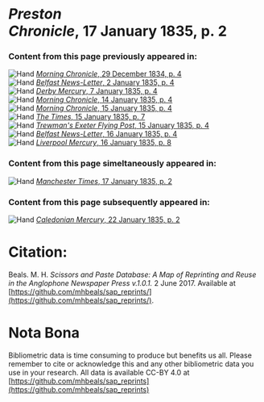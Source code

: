 # *Preston Chronicle*, 17 January 1835, p. 2  
  
### Content from this page previously appeared in:  
![Hand](http://scissorsandpaste.net/wp-content/uploads/2017/06/smallhandpointer.png) [*Morning Chronicle*, 29 December 1834, p. 4](https://mhbeals.github.io/sap_html/Morning-Chronicle/Morning-Chronicle-29-December-1834-p-4)  
![Hand](http://scissorsandpaste.net/wp-content/uploads/2017/06/smallhandpointer.png) [*Belfast News-Letter*, 2 January 1835, p. 4](https://mhbeals.github.io/sap_html/Belfast-News-Letter/Belfast-News-Letter-2-January-1835-p-4)  
![Hand](http://scissorsandpaste.net/wp-content/uploads/2017/06/smallhandpointer.png) [*Derby Mercury*, 7 January 1835, p. 4](https://mhbeals.github.io/sap_html/Derby-Mercury/Derby-Mercury-7-January-1835-p-4)  
![Hand](http://scissorsandpaste.net/wp-content/uploads/2017/06/smallhandpointer.png) [*Morning Chronicle*, 14 January 1835, p. 4](https://mhbeals.github.io/sap_html/Morning-Chronicle/Morning-Chronicle-14-January-1835-p-4)  
![Hand](http://scissorsandpaste.net/wp-content/uploads/2017/06/smallhandpointer.png) [*Morning Chronicle*, 15 January 1835, p. 4](https://mhbeals.github.io/sap_html/Morning-Chronicle/Morning-Chronicle-15-January-1835-p-4)  
![Hand](http://scissorsandpaste.net/wp-content/uploads/2017/06/smallhandpointer.png) [*The Times*, 15 January 1835, p. 7](https://mhbeals.github.io/sap_html/The-Times/The-Times-15-January-1835-p-7)  
![Hand](http://scissorsandpaste.net/wp-content/uploads/2017/06/smallhandpointer.png) [*Trewman's Exeter Flying Post*, 15 January 1835, p. 4](https://mhbeals.github.io/sap_html/Trewman's-Exeter-Flying-Post/Trewman's-Exeter-Flying-Post-15-January-1835-p-4)  
![Hand](http://scissorsandpaste.net/wp-content/uploads/2017/06/smallhandpointer.png) [*Belfast News-Letter*, 16 January 1835, p. 4](https://mhbeals.github.io/sap_html/Belfast-News-Letter/Belfast-News-Letter-16-January-1835-p-4)  
![Hand](http://scissorsandpaste.net/wp-content/uploads/2017/06/smallhandpointer.png) [*Liverpool Mercury*, 16 January 1835, p. 8](https://mhbeals.github.io/sap_html/Liverpool-Mercury/Liverpool-Mercury-16-January-1835-p-8)  
  
### Content from this page simeltaneously appeared in:  
![Hand](http://scissorsandpaste.net/wp-content/uploads/2017/06/smallhandpointer.png) [*Manchester Times*, 17 January 1835, p. 2](https://mhbeals.github.io/sap_html/Manchester-Times/Manchester-Times-17-January-1835-p-2)  
  
### Content from this page subsequently appeared in:  
![Hand](http://scissorsandpaste.net/wp-content/uploads/2017/06/smallhandpointer.png) [*Caledonian Mercury*, 22 January 1835, p. 2](https://mhbeals.github.io/sap_html/Caledonian-Mercury/Caledonian-Mercury-22-January-1835-p-2)  


# Citation: 

Beals. M. H. *Scissors and Paste Database: A Map of Reprinting and Reuse in the Anglophone Newspaper Press v.1.0.1.* 2 June 2017. Available at [https://github.com/mhbeals/sap_reprints/](https://github.com/mhbeals/sap_reprints/). 

# Nota Bona

Bibliometric data is time consuming to produce but benefits us all. Please remember to cite or acknowledge this and any other bibliometric data you use in your research. All data is available CC-BY 4.0 at [https://github.com/mhbeals/sap_reprints](https://github.com/mhbeals/sap_reprints)
